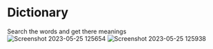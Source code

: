 # Dictionary
Search the words and get there meanings![Screenshot 2023-05-25 125654](https://github.com/Priyadarshani7/Dictionary/assets/112897767/ccdcc6eb-4149-4c71-b908-c92a04d06ca8)
![Screenshot 2023-05-25 125938](https://github.com/Priyadarshani7/Dictionary/assets/112897767/0be8cb07-272a-4782-b7f9-780cd08344cc)
